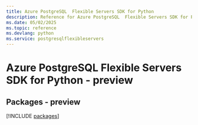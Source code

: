 ```yaml
---
title: Azure PostgreSQL  Flexible Servers SDK for Python
description: Reference for Azure PostgreSQL  Flexible Servers SDK for Python
ms.date: 05/02/2025
ms.topic: reference
ms.devlang: python
ms.service: postgresqlflexibleservers
---
```

# Azure PostgreSQL  Flexible Servers SDK for Python - preview
## Packages - preview
[!INCLUDE [packages](postgresql--flexible-servers-index.md)]